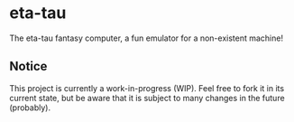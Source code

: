 # eta-tau
The eta-tau fantasy computer, a fun emulator for a non-existent machine!

## Notice
This project is currently a work-in-progress (WIP). Feel free to fork it in its current state, but be aware that it is subject to many changes in the future (probably).
